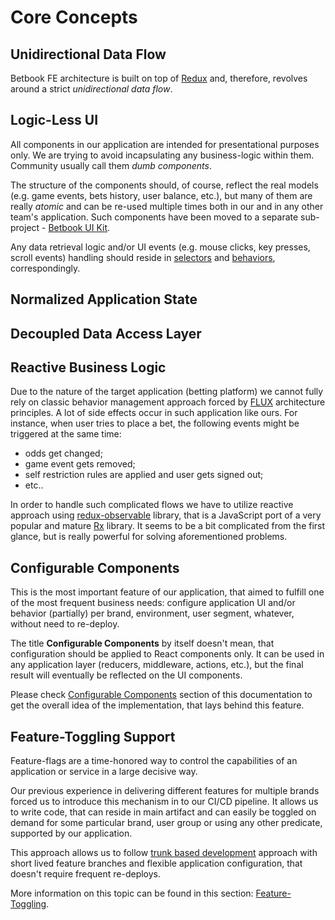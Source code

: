 # Core Concepts

## Unidirectional Data Flow

Betbook FE architecture is built on top of [Redux](https://redux.js.org/) and, therefore, revolves around a strict _unidirectional data flow_.

## Logic-Less UI

All components in our application are intended for presentational purposes only. We are trying to avoid incapsulating any business-logic within them. Community usually call them _dumb components_.

The structure of the components should, of course, reflect the real models \(e.g. game events, bets history, user balance, etc.\), but many of them are really _atomic_ and can be re-used multiple times both in our and in any other team's application. Such components have been moved to a separate sub-project - [Betbook UI Kit](http://TDB.com).

Any data retrieval logic and/or UI events \(e.g. mouse clicks, key presses, scroll events\) handling should reside in [selectors](../selectors/) and [behaviors](../behaviors.md), correspondingly.

## Normalized Application State



## Decoupled Data Access Layer

## Reactive Business Logic

Due to the nature of the target application \(betting platform\) we cannot fully rely on classic behavior management approach forced by [FLUX](https://facebook.github.io/flux/) architecture principles. A lot of side effects occur in such application like ours. For instance, when user tries to place a bet, the following events might be triggered at the same time:  
 - odds get changed;  
 - game event gets removed;  
 - self restriction rules are applied and user gets signed out;  
 - etc..

In order to handle such complicated flows we have to utilize reactive approach using [redux-observable](https://redux-observable.js.org/) library, that is a JavaScript port of a very popular and mature [Rx](http://reactivex.io/) library. It seems to be a bit complicated from the first glance, but is really powerful for solving aforementioned problems.

## Configurable Components

This is the most important feature of our application, that aimed to fulfill one of the most frequent business needs: configure application UI and/or behavior \(partially\) per brand, environment, user segment, whatever, without need to re-deploy.

The title **Configurable Components** by itself doesn't mean, that configuration should be applied to React components only. It can be used in any application layer \(reducers, middleware, actions, etc.\), but the final result will eventually be reflected on the UI components.

Please check [Configurable Components](https://betlab.gitbook.io/betbook/~/edit/drafts/-LTYa_ozTe5i-Gwyqskb/basics/core-concepts#configurable-components) section of this documentation to get the overall idea of the implementation, that lays behind this feature.

## Feature-Toggling Support

Feature-flags are a time-honored way to control the capabilities of an application or service in a large decisive way.

Our previous experience in delivering different features for multiple brands forced us to introduce this mechanism in to our CI/CD pipeline. It allows us to write code, that can reside in main artifact and can easily be toggled on demand for some particular brand, user group or using any other predicate, supported by our application.

This approach allows us to follow [trunk based development](https://trunkbaseddevelopment.com) approach with short lived feature branches and flexible application configuration, that doesn't require frequent re-deploys.

More information on this topic can be found in this section: [Feature-Toggling](../selectors/featuretoggling.md).




